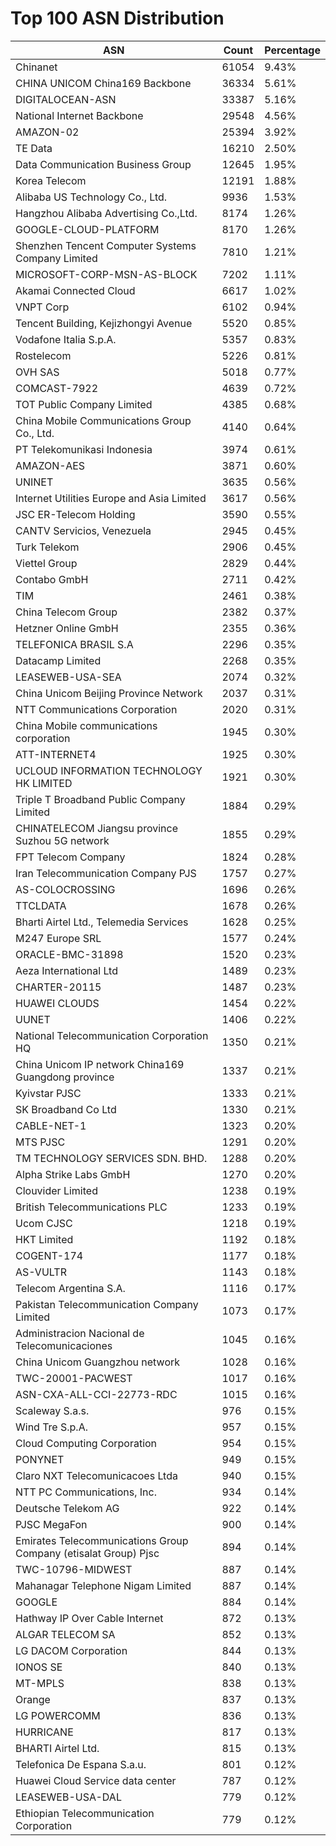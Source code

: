 # Top 100 ASN Distribution
| ASN | Count | Percentage |
|----|----|----|
| Chinanet | 61054 | 9.43% |
| CHINA UNICOM China169 Backbone | 36334 | 5.61% |
| DIGITALOCEAN-ASN | 33387 | 5.16% |
| National Internet Backbone | 29548 | 4.56% |
| AMAZON-02 | 25394 | 3.92% |
| TE Data | 16210 | 2.50% |
| Data Communication Business Group | 12645 | 1.95% |
| Korea Telecom | 12191 | 1.88% |
| Alibaba US Technology Co., Ltd. | 9936 | 1.53% |
| Hangzhou Alibaba Advertising Co.,Ltd. | 8174 | 1.26% |
| GOOGLE-CLOUD-PLATFORM | 8170 | 1.26% |
| Shenzhen Tencent Computer Systems Company Limited | 7810 | 1.21% |
| MICROSOFT-CORP-MSN-AS-BLOCK | 7202 | 1.11% |
| Akamai Connected Cloud | 6617 | 1.02% |
| VNPT Corp | 6102 | 0.94% |
| Tencent Building, Kejizhongyi Avenue | 5520 | 0.85% |
| Vodafone Italia S.p.A. | 5357 | 0.83% |
| Rostelecom | 5226 | 0.81% |
| OVH SAS | 5018 | 0.77% |
| COMCAST-7922 | 4639 | 0.72% |
| TOT Public Company Limited | 4385 | 0.68% |
| China Mobile Communications Group Co., Ltd. | 4140 | 0.64% |
| PT Telekomunikasi Indonesia | 3974 | 0.61% |
| AMAZON-AES | 3871 | 0.60% |
| UNINET | 3635 | 0.56% |
| Internet Utilities Europe and Asia Limited | 3617 | 0.56% |
| JSC ER-Telecom Holding | 3590 | 0.55% |
| CANTV Servicios, Venezuela | 2945 | 0.45% |
| Turk Telekom | 2906 | 0.45% |
| Viettel Group | 2829 | 0.44% |
| Contabo GmbH | 2711 | 0.42% |
| TIM | 2461 | 0.38% |
| China Telecom Group | 2382 | 0.37% |
| Hetzner Online GmbH | 2355 | 0.36% |
| TELEFONICA BRASIL S.A | 2296 | 0.35% |
| Datacamp Limited | 2268 | 0.35% |
| LEASEWEB-USA-SEA | 2074 | 0.32% |
| China Unicom Beijing Province Network | 2037 | 0.31% |
| NTT Communications Corporation | 2020 | 0.31% |
| China Mobile communications corporation | 1945 | 0.30% |
| ATT-INTERNET4 | 1925 | 0.30% |
| UCLOUD INFORMATION TECHNOLOGY HK LIMITED | 1921 | 0.30% |
| Triple T Broadband Public Company Limited | 1884 | 0.29% |
| CHINATELECOM Jiangsu province Suzhou 5G network | 1855 | 0.29% |
| FPT Telecom Company | 1824 | 0.28% |
| Iran Telecommunication Company PJS | 1757 | 0.27% |
| AS-COLOCROSSING | 1696 | 0.26% |
| TTCLDATA | 1678 | 0.26% |
| Bharti Airtel Ltd., Telemedia Services | 1628 | 0.25% |
| M247 Europe SRL | 1577 | 0.24% |
| ORACLE-BMC-31898 | 1520 | 0.23% |
| Aeza International Ltd | 1489 | 0.23% |
| CHARTER-20115 | 1487 | 0.23% |
| HUAWEI CLOUDS | 1454 | 0.22% |
| UUNET | 1406 | 0.22% |
| National Telecommunication Corporation HQ | 1350 | 0.21% |
| China Unicom IP network China169 Guangdong province | 1337 | 0.21% |
| Kyivstar PJSC | 1333 | 0.21% |
| SK Broadband Co Ltd | 1330 | 0.21% |
| CABLE-NET-1 | 1323 | 0.20% |
| MTS PJSC | 1291 | 0.20% |
| TM TECHNOLOGY SERVICES SDN. BHD. | 1288 | 0.20% |
| Alpha Strike Labs GmbH | 1270 | 0.20% |
| Clouvider Limited | 1238 | 0.19% |
| British Telecommunications PLC | 1233 | 0.19% |
| Ucom CJSC | 1218 | 0.19% |
| HKT Limited | 1192 | 0.18% |
| COGENT-174 | 1177 | 0.18% |
| AS-VULTR | 1143 | 0.18% |
| Telecom Argentina S.A. | 1116 | 0.17% |
| Pakistan Telecommunication Company Limited | 1073 | 0.17% |
| Administracion Nacional de Telecomunicaciones | 1045 | 0.16% |
| China Unicom Guangzhou network | 1028 | 0.16% |
| TWC-20001-PACWEST | 1017 | 0.16% |
| ASN-CXA-ALL-CCI-22773-RDC | 1015 | 0.16% |
| Scaleway S.a.s. | 976 | 0.15% |
| Wind Tre S.p.A. | 957 | 0.15% |
| Cloud Computing Corporation | 954 | 0.15% |
| PONYNET | 949 | 0.15% |
| Claro NXT Telecomunicacoes Ltda | 940 | 0.15% |
| NTT PC Communications, Inc. | 934 | 0.14% |
| Deutsche Telekom AG | 922 | 0.14% |
| PJSC MegaFon | 900 | 0.14% |
| Emirates Telecommunications Group Company (etisalat Group) Pjsc | 894 | 0.14% |
| TWC-10796-MIDWEST | 887 | 0.14% |
| Mahanagar Telephone Nigam Limited | 887 | 0.14% |
| GOOGLE | 884 | 0.14% |
| Hathway IP Over Cable Internet | 872 | 0.13% |
| ALGAR TELECOM SA | 852 | 0.13% |
| LG DACOM Corporation | 844 | 0.13% |
| IONOS SE | 840 | 0.13% |
| MT-MPLS | 838 | 0.13% |
| Orange | 837 | 0.13% |
| LG POWERCOMM | 836 | 0.13% |
| HURRICANE | 817 | 0.13% |
| BHARTI Airtel Ltd. | 815 | 0.13% |
| Telefonica De Espana S.a.u. | 801 | 0.12% |
| Huawei Cloud Service data center | 787 | 0.12% |
| LEASEWEB-USA-DAL | 779 | 0.12% |
| Ethiopian Telecommunication Corporation | 779 | 0.12% |
